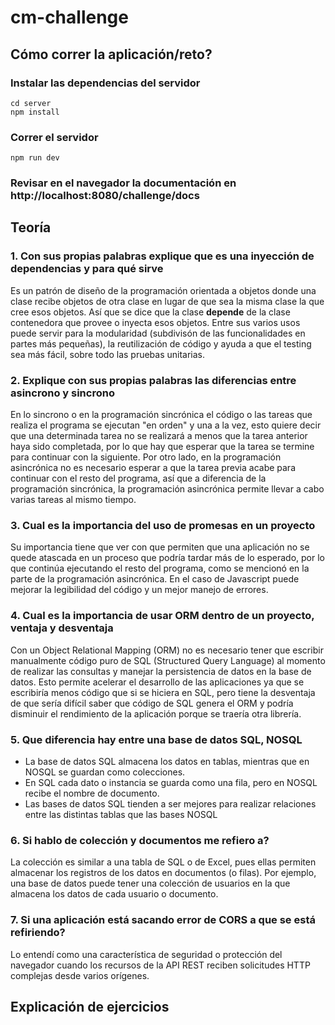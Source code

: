 # cm-challenge

## Cómo correr la aplicación/reto?
### Instalar las dependencias del servidor
```
cd server
npm install
```
### Correr el servidor
```
npm run dev
```
### Revisar en el navegador la documentación en http://localhost:8080/challenge/docs


## Teoría
### 1. Con sus propias palabras explique que es una inyección de dependencias y para qué sirve
Es un patrón de diseño de la programación orientada a objetos donde una clase recibe objetos de otra clase en lugar de que sea la misma clase la que cree esos objetos. Así que se dice que la clase **depende** de la clase contenedora que provee o inyecta esos objetos. Entre sus varios usos puede servir para la modularidad (subdivisón de las funcionalidades en partes más pequeñas), la reutilización de código y ayuda a que el testing sea más fácil, sobre todo las pruebas unitarias.

### 2. Explique con sus propias palabras las diferencias entre asincrono y sincrono
En lo sincrono o en la programación sincrónica el código o las tareas que realiza el programa se ejecutan "en orden" y una a la vez, esto quiere decir que una determinada tarea no se realizará a menos que la tarea anterior haya sido completada, por lo que hay que esperar que la tarea se termine para continuar con la siguiente. Por otro lado, en la programación asincrónica no es necesario esperar a que la tarea previa acabe para continuar con el resto del programa, así que a diferencia de la programación sincrónica, la programación asincrónica permite llevar a cabo varias tareas al mismo tiempo.

### 3. Cual es la importancia del uso de promesas en un proyecto
Su importancia tiene que ver con que permiten que una aplicación no se quede atascada en un proceso que podría tardar más de lo esperado, por lo que continúa ejecutando el resto del programa, como se mencionó en la parte de la programación asincrónica. En el caso de Javascript puede mejorar la legibilidad del código y un mejor manejo de errores.

### 4. Cual es la importancia de usar ORM dentro de un proyecto, ventaja y desventaja
Con un Object Relational Mapping (ORM) no es necesario tener que escribir manualmente código puro de SQL (Structured Query Language) al momento de realizar las consultas y manejar la persistencia de datos en la base de datos. Esto permite acelerar el desarrollo de las aplicaciones ya que se escribiría menos código que si se hiciera en SQL, pero tiene la desventaja de que sería difícil saber que código de SQL genera el ORM y podría disminuir el rendimiento de la aplicación porque se traería otra librería.

### 5. Que diferencia hay entre una base de datos SQL, NOSQL
* La base de datos SQL almacena los datos en tablas, mientras que en NOSQL se guardan como colecciones.
* En SQL cada dato o instancia se guarda como una fila, pero en NOSQL recibe el nombre de documento.
* Las bases de datos SQL tienden a ser mejores para realizar relaciones entre las distintas tablas que las bases NOSQL

### 6. Si hablo de colección y documentos me refiero a?
La colección es similar a una tabla de SQL o de Excel, pues ellas permiten almacenar los registros de los datos en documentos (o filas). Por ejemplo, una base de datos puede tener una colección de usuarios en la que almacena los datos de cada usuario o documento.

### 7. Si una aplicación está sacando error de CORS a que se está refiriendo?
Lo entendí como una característica de seguridad o protección del navegador cuando los recursos de la API REST reciben solicitudes HTTP complejas desde varios orígenes.

## Explicación de ejercicios


